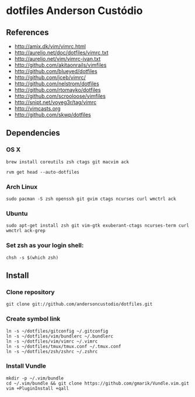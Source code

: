 # dotfiles Anderson Custódio

## References

* http://amix.dk/vim/vimrc.html
* http://aurelio.net/doc/dotfiles/vimrc.txt
* http://aurelio.net/vim/vimrc-ivan.txt
* http://github.com/akitaonrails/vimfiles
* http://github.com/blueyed/dotfiles
* http://github.com/jceb/vimrc/
* http://github.com/nelstrom/dotfiles
* http://github.com/rtomayko/dotfiles
* http://github.com/scrooloose/vimfiles
* http://snipt.net/voyeg3r/tag/vimrc
* http://vimcasts.org
* http://github.com/skwp/dotfiles

## Dependencies

### OS X

	brew install coreutils zsh ctags git macvim ack

	rvm get head --auto-dotfiles

### Arch Linux

	sudo pacman -S zsh openssh git gvim ctags ncurses curl wmctrl ack

### Ubuntu

	sudo apt-get install zsh git vim-gtk exuberant-ctags ncurses-term curl wmctrl ack-grep

### Set zsh as your login shell:

	chsh -s $(which zsh)

## Install

### Clone repository

	git clone git://github.com/andersoncustodio/dotfiles.git

### Create symbol link

	ln -s ~/dotfiles/gitconfig ~/.gitconfig
	ln -s ~/dotfiles/vim/bundlerc ~/.bundlerc
	ln -s ~/dotfiles/vim/vimrc ~/.vimrc
	ln -s ~/dotfiles/tmux/tmux.conf ~/.tmux.conf
	ln -s ~/dotfiles/zsh/zshrc ~/.zshrc

### Install Vundle

	mkdir -p ~/.vim/bundle
	cd ~/.vim/bundle && git clone https://github.com/gmarik/Vundle.vim.git
	vim +PluginInstall +qall

<!-- vim:noet -->
